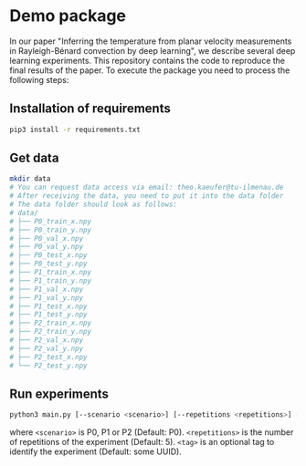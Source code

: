 # Demo package
In our paper "Inferring the temperature from planar velocity measurements in Rayleigh-Bénard convection by deep learning", we describe several deep learning experiments. This repository contains the code to reproduce the final results of the paper. To execute the package you need to process the following steps:

## Installation of requirements
```bash
pip3 install -r requirements.txt
```
## Get data
```bash
mkdir data
# You can request data access via email: theo.kaeufer@tu-ilmenau.de
# After receiving the data, you need to put it into the data folder
# The data folder should look as follows:
# data/
# ├── P0_train_x.npy
# ├── P0_train_y.npy
# ├── P0_val_x.npy
# ├── P0_val_y.npy
# ├── P0_test_x.npy
# ├── P0_test_y.npy
# ├── P1_train_x.npy
# ├── P1_train_y.npy
# ├── P1_val_x.npy
# ├── P1_val_y.npy
# ├── P1_test_x.npy
# ├── P1_test_y.npy
# ├── P2_train_x.npy
# ├── P2_train_y.npy
# ├── P2_val_x.npy
# ├── P2_val_y.npy
# ├── P2_test_x.npy
# └── P2_test_y.npy
```

## Run experiments
```bash
python3 main.py [--scenario <scenario>] [--repetitions <repetitions>] [--tag <tag>]
```
where `<scenario>` is P0, P1 or P2 (Default: P0).
      `<repetitions>` is the number of repetitions of the experiment (Default: 5).
      `<tag>` is an optional tag to identify the experiment (Default: some UUID).
